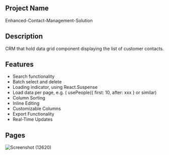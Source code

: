 ## Project Name
Enhanced-Contact-Management-Solution

## Description
CRM that hold data grid component displaying the list of customer contacts. 

## Features
- Search functionality
- Batch select and delete
- Loading indicator, using React.Suspense
- Load data per page, e.g. ( usePeople({ first: 10, after: xxx } or similar)
- Column Sorting
- Inline Editing
- Customizable Columns
- Export Functionality
- Real-Time Updates

## Pages
![Screenshot (12620)](https://github.com/lexycole/Enhanced-Contact-Management-Solution/assets/40228505/3fd9c300-8000-413d-bedb-3017c8d5bdd3)
